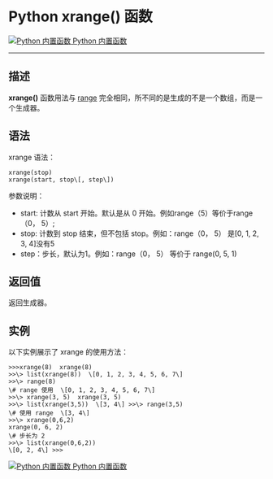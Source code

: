 Python xrange() 函数
==================

 [![Python 内置函数](../images/up.gif) Python 内置函数](python-built-in-functions.html)

* * *

描述
--

**xrange()** 函数用法与 [range](python-func-range.html) 完全相同，所不同的是生成的不是一个数组，而是一个生成器。

语法
--

xrange 语法：
```
xrange(stop)
xrange(start, stop\[, step\])
```
参数说明：

*   start: 计数从 start 开始。默认是从 0 开始。例如range（5）等价于range（0， 5）;
*   stop: 计数到 stop 结束，但不包括 stop。例如：range（0， 5） 是\[0, 1, 2, 3, 4\]没有5
*   step：步长，默认为1。例如：range（0， 5） 等价于 range(0, 5, 1)

返回值
---

返回生成器。

实例
--

以下实例展示了 xrange 的使用方法：
```
>>>xrange(8)  xrange(8) 
>>\> list(xrange(8))  \[0, 1, 2, 3, 4, 5, 6, 7\] 
>>\> range(8)  
\# range 使用  \[0, 1, 2, 3, 4, 5, 6, 7\] 
>>\> xrange(3, 5)  xrange(3, 5) 
>>\> list(xrange(3,5))  \[3, 4\] >>\> range(3,5) 
\# 使用 range  \[3, 4\] 
>>\> xrange(0,6,2)  
xrange(0, 6, 2)  
\# 步长为 2
>>\> list(xrange(0,6,2))  
\[0, 2, 4\] >>>
```
 [![Python 内置函数](../images/up.gif) Python 内置函数](python-built-in-functions.html)